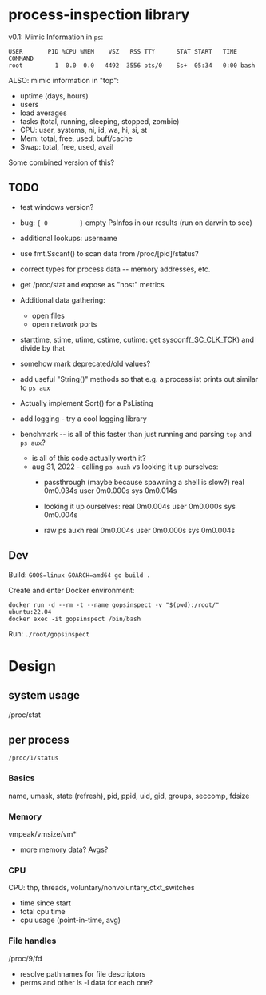 # process-inspection library

v0.1: Mimic Information in `ps`:
```
USER       PID %CPU %MEM    VSZ   RSS TTY      STAT START   TIME COMMAND
root         1  0.0  0.0   4492  3556 pts/0    Ss+  05:34   0:00 bash
```

ALSO: mimic information in "top":
  - uptime (days, hours)
  - users
  - load averages
  - tasks (total, running, sleeping, stopped, zombie)
  - CPU: user, systems, ni, id, wa, hi, si, st
  - Mem: total, free, used, buff/cache
  - Swap: total, free, used, avail

Some combined version of this?

## TODO
- test windows version?

- bug: `{ 0         }` empty PsInfos in our results (run on darwin to see)

- additional lookups: username
- use fmt.Sscanf() to scan data from /proc/[pid]/status?

- correct types for process data -- memory addresses, etc.
- get /proc/stat and expose as "host" metrics

- Additional data gathering:
  - open files
  - open network ports

- starttime, stime, utime, cstime, cutime: get sysconf(_SC_CLK_TCK) and divide by that
- somehow mark deprecated/old values?

- add useful "String()" methods so that e.g. a processlist prints out similar to `ps aux`
- Actually implement Sort() for a PsListing

- add logging - try a cool logging library

- benchmark -- is all of this faster than just running and parsing `top` and `ps aux`?
  - is all of this code actually worth it?
  - aug 31, 2022 - calling `ps auxh` vs looking it up ourselves:
    - passthrough (maybe because spawning a shell is slow?)
      real	0m0.034s
      user	0m0.000s
      sys	0m0.014s

    - looking it up ourselves:
      real	0m0.004s
      user	0m0.000s
      sys	0m0.004s

    - raw ps auxh
      real	0m0.004s
      user	0m0.000s
      sys	0m0.004s

## Dev

Build:
`GOOS=linux GOARCH=amd64 go build .`

Create and enter Docker environment:
```
docker run -d --rm -t --name gopsinspect -v "$(pwd):/root/" ubuntu:22.04
docker exec -it gopsinspect /bin/bash
```

Run:
`./root/gopsinspect`



# Design

## system usage
/proc/stat

## per process
`/proc/1/status`

### Basics
name, umask, state (refresh), pid, ppid, uid, gid, groups, seccomp, fdsize

### Memory
vmpeak/vmsize/vm*

  - more memory data? Avgs?


### CPU
CPU: thp, threads, voluntary/nonvoluntary_ctxt_switches




  - time since start
  - total cpu time
  - cpu usage (point-in-time, avg)


### File handles
/proc/9/fd

- resolve pathnames for file descriptors
- perms and other ls -l data for each one?

